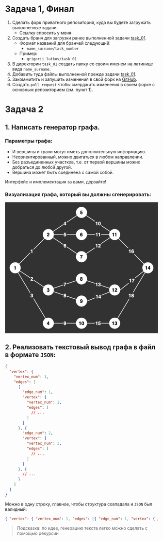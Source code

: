 # Задача 1, Финал

1. Сделать форк приватного репозитория, куда вы будете загружать выполненные задачи.
    - Ссылку спросить у меня
2. Создать бранч для загрузки ранее выполненной задачи [task_01](../task_01).
    - Формат названий для бранчей следующий:
      - `name_surname/task_number`
    - Пример:
      - `grigorii_lutkov/task_01`
2. В директории `task_01` создать папку со своим именем на латинице вида `name_surname`.
3. Добавить туда файлы выполненной прежде задачи [task_01](../task_01).
4. Закоммитить и запушить изменения в свой форк на [GitHub](github.com).
5. Создать `pull request` чтобы смерджить изменения в своем форке с основным репозиторием (см. пункт 1).

# Задача 2

## 1. Написать генератор графа.

### Параметры графа:
- И вершины и грани могут иметь дополнительную информацию.
- Неориентированный, можно двигаться в любом направлении.
- Без разъединенных участков, т.е. от первой вершины можно добраться до любой другой.
- Вершина может быть соединена с самой собой.

Интерфейс и имплементация за вами, дерзайте!

### Визуализация графа, который вы должны сгенерировать:
![Graph](./graph.png)

## 2. Реализовать текстовый вывод графа в файл в формате `JSON`:
```json
{
  "vertex": {
    "vertex_num": 1,
    "edges": [
      {
        "edge_num": 1,
        "vertex": {
          "vertex_num": 2,
          "edges": [
            // ...
          ]
        }
      }, {
        "edge_num": 2,
        "vertex": {
          "vertex_num": 3,
          "edges": [
            // ...
          ]
        }
      }, {
        // ...
      }
    ]
  }
}
```

Можно в одну строку, главное, чтобы структура совпадала и `JSON` был валидный:
```json
{ "vertex": { "vertex_num": 1, "edges": [{ "edge_num": 1, "vertex": { /* ... */ }}, /* ... */ ]}}
```

> Подсказка: по идее, генерацию текста легко можно сделать с помощью рекурсии

